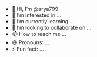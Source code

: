 - 👋 Hi, I’m @arya799
- 👀 I’m interested in ...
- 🌱 I’m currently learning ...
- 💞️ I’m looking to collaborate on ...
- 📫 How to reach me ...
- 😄 Pronouns: ...
- ⚡ Fun fact: ...

<!---
arya799/arya799 is a ✨ special ✨ repository because its `README.md` (this file) appears on your GitHub profile.
You can click the Preview link to take a look at your changes.
--https://panelokim.cpanel-vip.my.id/user/panelcok/settings->
